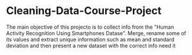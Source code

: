 # Cleaning-Data-Course-Project

The main objective of this projecto is to collect info from the "Human Activity Recognition Using Smartphones Datase". Merge, rename some of its values and extract unique information such as mean and standard deviation and then present a new dataset with the correct info need it
